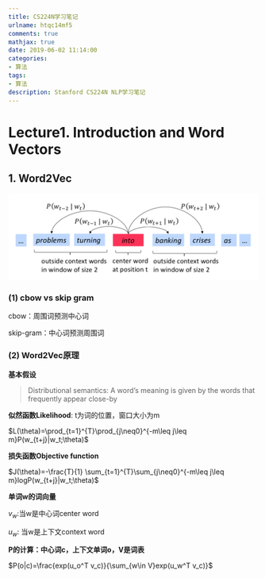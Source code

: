 ```yaml
---
title: CS224N学习笔记
urlname: htqc14mf5
comments: true
mathjax: true
date: 2019-06-02 11:14:00
categories:
- 算法
tags:
- 算法
description: Stanford CS224N NLP学习笔记
---
```


# Lecture1. Introduction and Word Vectors

## 1. Word2Vec

![Word2Vec中心词预测周围词](/images/CS224N/word2vec_windows.png)

### (1) cbow vs skip gram

cbow：周围词预测中心词

skip-gram：中心词预测周围词

### (2) Word2Vec原理

**基本假设**

> Distributional semantics: A word’s meaning is given by the words that frequently appear close-by 

**似然函数Likelihood**: t为词的位置，窗口大小为m

$L(\theta)=\prod_{t=1}^{T}\prod_{j\neq0}^{-m\leq j\leq m}P(w_{t+j}|w_t;\theta)$

**损失函数Objective function**

$J(\theta)=-\frac{T}{1} \sum_{t=1}^{T}\sum_{j\neq0}^{-m\leq j\leq m}logP(w_{t+j}|w_t;\theta)$

**单词w的词向量**

$v_w$:当w是中心词center word

$u_w$: 当w是上下文context word

**P的计算：中心词c，上下文单词o，V是词表**

$P(o|c)=\frac{exp(u_o^T v_c)}{\sum_{w\in V}exp(u_w^T v_c)}$





